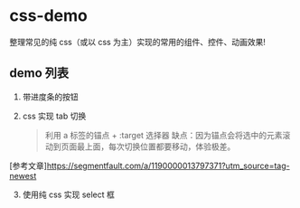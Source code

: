 # css-demo

整理常见的纯 css（或以 css 为主）实现的常用的组件、控件、动画效果!

## demo 列表

1. 带进度条的按钮

2. css 实现 tab 切换
   > 利用 a 标签的锚点 + :target 选择器
   > 缺点：因为锚点会将选中的元素滚动到页面最上面，每次切换位置都要移动，体验极差。

[参考文章]https://segmentfault.com/a/1190000013797371?utm_source=tag-newest

3. 使用纯 css 实现 select 框
